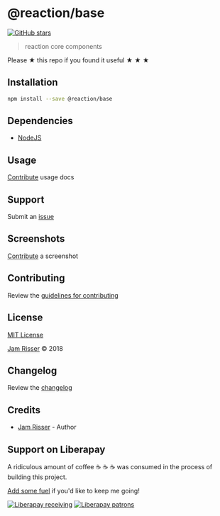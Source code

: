 # @reaction/base

[![GitHub stars](https://img.shields.io/github/stars/codejamninja/reaction.svg?style=social&label=Stars)](https://github.com/codejamninja/reaction/packages/base)

> reaction core components

Please ★ this repo if you found it useful ★ ★ ★


## Installation

```sh
npm install --save @reaction/base
```


## Dependencies

* [NodeJS](http://nodejs.com)


## Usage

[Contribute](https://github.com/codejamninja/reaction-base/blob/master/CONTRIBUTING.md) usage docs


## Support

Submit an [issue](https://github.com/codejamninja/reaction-base/issues/new)


## Screenshots

[Contribute](https://github.com/codejamninja/reaction-base/blob/master/CONTRIBUTING.md) a screenshot


## Contributing

Review the [guidelines for contributing](https://github.com/codejamninja/reaction-base/blob/master/CONTRIBUTING.md)


## License

[MIT License](https://github.com/codejamninja/reaction-base/blob/master/LICENSE)

[Jam Risser](https://codejam.ninja) © 2018


## Changelog

Review the [changelog](https://github.com/codejamninja/reaction-base/blob/master/CHANGELOG.md)


## Credits

* [Jam Risser](https://codejam.ninja) - Author


## Support on Liberapay

A ridiculous amount of coffee ☕ ☕ ☕ was consumed in the process of building this project.

[Add some fuel](https://liberapay.com/codejamninja/donate) if you'd like to keep me going!

[![Liberapay receiving](https://img.shields.io/liberapay/receives/codejamninja.svg?style=flat-square)](https://liberapay.com/codejamninja/donate)
[![Liberapay patrons](https://img.shields.io/liberapay/patrons/codejamninja.svg?style=flat-square)](https://liberapay.com/codejamninja/donate)
